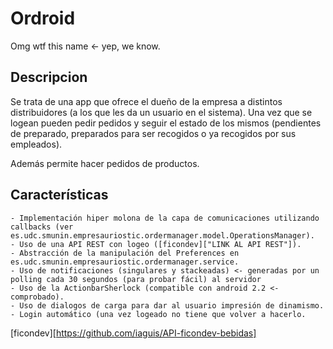 Ordroid
================

Omg wtf this name <- yep, we know.

Descripcion
--------------
Se trata de una app que ofrece el dueño de la empresa a distintos distribuidores (a los que les da un usuario en el sistema). Una vez que se logean pueden pedir pedidos y seguir el estado de los mismos (pendientes de preparado, preparados para ser recogidos o ya recogidos por sus empleados).

Además permite hacer pedidos de productos.


Características
---------------
	- Implementación hiper molona de la capa de comunicaciones utilizando callbacks (ver es.udc.smunin.empresauriostic.ordermanager.model.OperationsManager).
	- Uso de una API REST con logeo ([ficondev]["LINK AL API REST"]).
	- Abstracción de la manipulación del Preferences en es.udc.smunin.empresauriostic.ordermanager.service.
	- Uso de notificaciones (singulares y stackeadas) <- generadas por un polling cada 30 segundos (para probar fácil) al servidor
	- Uso de la ActionbarSherlock (compatible con android 2.2 <- comprobado).
	- Uso de dialogos de carga para dar al usuario impresión de dinamismo.
	- Login automático (una vez logeado no tiene que volver a hacerlo.

[ficondev][https://github.com/iaguis/API-ficondev-bebidas]
